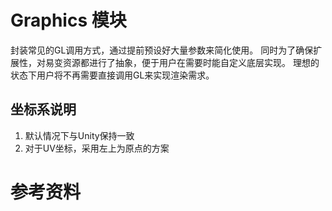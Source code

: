 ﻿# Graphics 模块

封装常见的GL调用方式，通过提前预设好大量参数来简化使用。
同时为了确保扩展性，对易变资源都进行了抽象，便于用户在需要时能自定义底层实现。
理想的状态下用户将不再需要直接调用GL来实现渲染需求。

## 坐标系说明

1. 默认情况下与Unity保持一致
2. 对于UV坐标，采用左上为原点的方案

# 参考资料

